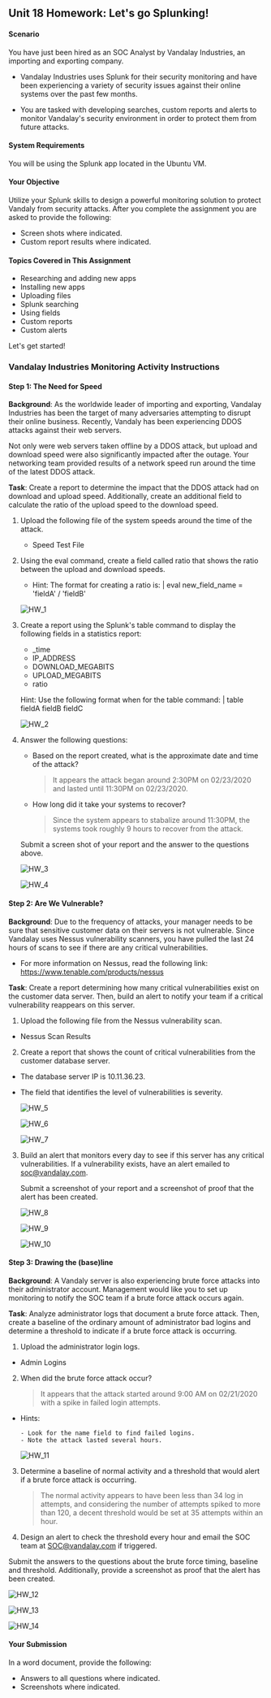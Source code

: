 ## Unit 18 Homework: Let's go Splunking!

#### Scenario
You have just been hired as an SOC Analyst by Vandalay Industries, an importing and exporting company.

- Vandalay Industries uses Splunk for their security monitoring and have been experiencing a variety of security issues against their online systems over the past few months.

- You are tasked with developing searches, custom reports and alerts to monitor Vandalay's security environment in order to protect them from future attacks.



#### System Requirements
You will be using the Splunk app located in the Ubuntu VM.

#### Your Objective
Utilize your Splunk skills to design a powerful monitoring solution to protect Vandaly from security attacks.
After you complete the assignment you are asked to provide the following:

- Screen shots where indicated.
- Custom report results where indicated.


#### Topics Covered in This Assignment

- Researching and adding new apps
- Installing new apps
- Uploading files
- Splunk searching
- Using fields
- Custom reports
- Custom alerts

Let's get started!


### Vandalay Industries Monitoring Activity Instructions

#### Step 1: The Need for Speed
**Background**: As the worldwide leader of importing and exporting, Vandalay Industries has been the target of many adversaries attempting to disrupt their online business. Recently, Vandaly has been experiencing DDOS attacks against their web servers.

Not only were web servers taken offline by a DDOS attack, but upload and download speed were also significantly impacted after the outage. Your networking team provided results of a network speed run around the time of the latest DDOS attack.

**Task**: Create a report to determine the impact that the DDOS attack had on download and upload speed. Additionally, create an additional field to calculate the ratio of the upload speed to the download speed.


1. Upload the following file of the system speeds around the time of the attack.

    - Speed Test File



2. Using the eval command, create a field called ratio that shows the ratio between the upload and download speeds.

   - Hint: The format for creating a ratio is: | eval new_field_name = 'fieldA'  / 'fieldB'

    ![HW_1](https://user-images.githubusercontent.com/93692721/169772175-8502bae2-0db1-4af4-9697-dfc48194686f.PNG)



3. Create a report using the Splunk's table command to display the following fields in a statistics report:

   - _time
   - IP_ADDRESS
   - DOWNLOAD_MEGABITS
   - UPLOAD_MEGABITS
   - ratio

   Hint: Use the following format when for the table command: | table fieldA  fieldB fieldC

    ![HW_2](https://user-images.githubusercontent.com/93692721/169772369-073eb5b5-f8a5-4e7b-8c60-ed1391e2c4c7.png)

4. Answer the following questions:

   - Based on the report created, what is the approximate date and time of the attack?
   
        > It appears the attack began around 2:30PM on 02/23/2020 and lasted until 11:30PM on 02/23/2020.

   - How long did it take your systems to recover?
   
        >  Since the system appears to stabalize around 11:30PM, the systems took roughly 9 hours to recover from the attack.

    Submit a screen shot of your report and the answer to the questions above.
    
    ![HW_3](https://user-images.githubusercontent.com/93692721/169773793-6b528176-9c2b-4f77-8a5c-130ee47ec5b0.png)

    
    ![HW_4](https://user-images.githubusercontent.com/93692721/169773939-a04a5345-fffb-4de6-bd2b-19f296a9a46a.png)

    
    
#### Step 2: Are We Vulnerable?

**Background**:  Due to the frequency of attacks, your manager needs to be sure that sensitive customer data on their servers is not vulnerable. Since Vandalay uses Nessus vulnerability scanners, you have pulled the last 24 hours of scans to see if there are any critical vulnerabilities.

  - For more information on Nessus, read the following link: https://www.tenable.com/products/nessus


**Task**: Create a report determining how many critical vulnerabilities exist on the customer data server. Then, build an alert to notify your team if a critical vulnerability reappears on this server.


1. Upload the following file from the Nessus vulnerability scan.

  - Nessus Scan Results



2. Create a report that shows the count of critical vulnerabilities from the customer database server.

  - The database server IP is 10.11.36.23.
  - The field that identifies the level of vulnerabilities is severity.

    ![HW_5](https://user-images.githubusercontent.com/93692721/169774627-cde8efaa-f55b-4d58-a4d1-fc6862899685.png)
    
    ![HW_6](https://user-images.githubusercontent.com/93692721/169774759-872151f8-6efd-4d60-9183-325a8de81bd0.png)
    
    ![HW_7](https://user-images.githubusercontent.com/93692721/169774950-ced3c937-d50b-4691-8356-d130611df8e2.png)


3. Build an alert that monitors every day to see if this server has any critical vulnerabilities. If a vulnerability exists, have an alert emailed to soc@vandalay.com.

    Submit a screenshot of your report and a screenshot of proof that the alert has been created.
    
    ![HW_8](https://user-images.githubusercontent.com/93692721/169775089-1cace0b6-1d14-4864-b607-aa9736357269.png)
    
    ![HW_9](https://user-images.githubusercontent.com/93692721/169775200-fdf7ec61-3a96-461f-880e-724c4838963e.png)
    
    ![HW_10](https://user-images.githubusercontent.com/93692721/169775366-9a12c4be-4f0d-4600-b63e-b72df5968146.png)

#### Step 3: Drawing the (base)line
**Background**:  A Vandaly server is also experiencing brute force attacks into their administrator account. Management would like you to set up monitoring to notify the SOC team if a brute force attack occurs again.

**Task**: Analyze administrator logs that document a brute force attack. Then, create a baseline of the ordinary amount of administrator bad logins and determine a threshold to indicate if a brute force attack is occurring.


1. Upload the administrator login logs.

  - Admin Logins



2. When did the brute force attack occur?

      > It appears that the attack started around 9:00 AM on 02/21/2020 with a spike in failed login attempts. 

  - Hints:

        - Look for the name field to find failed logins.
        - Note the attack lasted several hours.


    ![HW_11](https://user-images.githubusercontent.com/93692721/169777909-a2e3c0d6-2f6f-4eb2-8425-8139c2e304a7.png)

     
        
3. Determine a baseline of normal activity and a threshold that would alert if a brute force attack is occurring.

      > The normal activity appears to have been less than 34 log in attempts, and considering the number of attempts spiked to more than 120, a decent threshold would be set at 35 attempts within an hour. 

4. Design an alert to check the threshold every hour and email the SOC team at SOC@vandalay.com if triggered.

Submit the answers to the questions about the brute force timing, baseline and threshold. Additionally, provide a screenshot as proof that the alert has been created.

   ![HW_12](https://user-images.githubusercontent.com/93692721/169778020-109cfc62-4c38-4df3-9462-4cdd0e6d5a61.png)
    
   ![HW_13](https://user-images.githubusercontent.com/93692721/169778105-15eefbb5-5339-4ac2-ae1c-1e2ccb4ba706.png)
    
   ![HW_14](https://user-images.githubusercontent.com/93692721/169778248-fa17bb9c-60ff-4fbd-ab14-2f2db3a6721c.png)
    
#### Your Submission
In a word document, provide the following:

  - Answers to all questions where indicated.
  - Screenshots where indicated.
